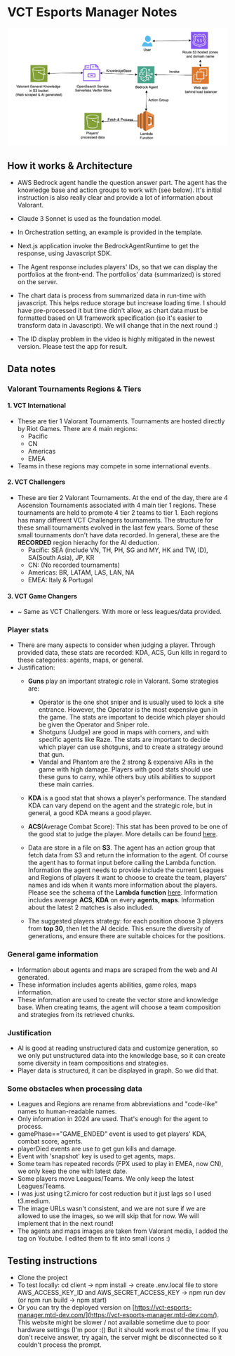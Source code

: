 # VCT Esports Manager Notes

  ![Architecture](client/public/architecture.png)

 ## How it works & Architecture
  - AWS Bedrock agent handle the question answer part. The agent has the knowledge base and action groups to work with (see below). It's initial instruction is also really clear and provide a lot of information about Valorant.
  - Claude 3 Sonnet is used as the foundation model.
  - In Orchestration setting, an example is provided in the template.
  - Next.js application invoke the BedrockAgentRuntime to get the response, using Javascript SDK.
  - The Agent response includes players' IDs, so that we can display the portfolios at the front-end. The portfolios' data (summarized) is stored on the server.
  - The chart data is process from summarized data in run-time with javascript. This helps reduce storage but increase loading time. I should have pre-processed it but time didn't allow, as chart data must be formatted based on UI framework specification (so it's easier to transform data in Javascript). We will change that in the next round :)
  
  - The ID display problem in the video is highly mitigated in the newest version. Please test the app for result.


 ## Data notes
 ### Valorant Tournaments Regions & Tiers
 #### 1. VCT International
  - These are tier 1 Valorant Tournaments. Tournaments are hosted directly by Riot Games. There are 4 main regions:
    + Pacific
    + CN
    + Americas
    + EMEA
  - Teams in these regions may compete in some international events.

 #### 2. VCT Challengers
  - These are tier 2 Valorant Tournaments. At the end of the day, there are 4 Ascension Tournaments associated with 4 main tier 1 regions. These tournaments are held to promote 4 tier 2 teams to tier 1. Each regions has many different VCT Challengers tournaments. The structure for these small tournaments evolved in the last few years. Some of these small tournaments don't have data recorded. In general, these are the **RECORDED** region hierachy for the AI deduction.
    + Pacific: SEA (include VN, TH, PH, SG and MY, HK and TW, ID), SA(South Asia), JP, KR
    + CN: (No recorded tournaments)
    + Americas: BR, LATAM, LAS, LAN, NA
    + EMEA: Italy & Portugal
  

 #### 3. VCT Game Changers
  - ~ Same as VCT Challengers. With more or less leagues/data provided.

 ### Player stats
  - There are many aspects to consider when judging a player. Through provided data, these stats are recorded: KDA, ACS, Gun kills in regard to these categories: agents, maps, or general.
  - Justification:
    - **Guns** play an important strategic role in Valorant. Some strategies are:
      - Operator is the one shot sniper and is usually used to lock a site entrance. However, the Operator is the most expensive gun in the game. The stats are important to decide which player should be given the Operator and Sniper role.
      - Shotguns (Judge) are good in maps with corners, and with specific agents like Raze. The stats are important to decide which player can use shotguns, and to create a strategy around that gun.
      - Vandal and Phantom are the 2 strong & expensive ARs in the game with high damage. Players with good stats should use these guns to carry, while others buy utils abilities to support these main carries.
    - **KDA** is a good stat that shows a player's performance. The standard KDA can vary depend on the agent and the strategic role, but in general, a good KDA means a good player.
    - **ACS**(Average Combat Score): This stat has been proved to be one of the good stat to judge the player. More details can be found [here](https://tracker.gg/valorant/articles/what-is-acs-in-valorant-and-how-does-it-work).

    - Data are store in a file on **S3**. The agent has an action group that fetch data from S3 and return the information to the agent. Of course the agent has to format input before calling the Lambda function. Information the agent needs to provide include the current Leagues and Regions of players it want to choose to create the team, players' names and ids when it wants more information about the players. Please see the schema of the **Lambda function** [here](data/schema.json). Information includes average **ACS, KDA** on every **agents, maps**. Information about the latest 2 matches is also included.
    - The suggested players strategy: for each position choose 3 players from **top 30**, then let the AI decide. This ensure the diversity of generations, and ensure there are suitable choices for the positions.

  
  ### General game information
   - Information about agents and maps are scraped from the web and AI generated.
   - These information includes agents abilities, game roles, maps information.
   - These information are used to create the vector store and knowledge base. When creating teams, the agent will choose a team composition and strategies from its retrieved chunks.

  ### Justification
   - AI is good at reading unstructured data and customize generation, so we only put unstructured data into the knowledge base, so it can create some diversity in team compositions and strategies.
   - Player data is structured, it can be displayed in graph. So we did that.
  ### Some obstacles when processing data
   - Leagues and Regions are rename from abbreviations and "code-like" names to human-readable names.
   - Only information in 2024 are used. That's enough for the agent to process.
   - gamePhase=="GAME_ENDED" event is used to get players' KDA, combat score, agents.
   - playerDied events are use to get gun kills and damage.
   - Event with 'snapshot' key is used to get agents, maps.
   - Some team has repeated records (FPX used to play in EMEA, now CN), we only keep the one with latest date.
   - Some players move Leagues/Teams. We only keep the latest Leagues/Teams.
   - I was just using t2.micro for cost reduction but it just lags so I used t3.medium. 
   - The image URLs wasn't consistent, and we are not sure if we are allowed to use the images, so we will skip that for now. We will implement that in the next round!
   - The agents and maps images are taken from Valorant media, I added the tag on Youtube. I edited them to fit into small icons :)

 ## Testing instructions
  - Clone the project
  - To test locally: 
   cd client -> npm install -> create .env.local file to store AWS_ACCESS_KEY_ID and AWS_SECRET_ACCESS_KEY -> npm run dev (or npm run build -> npm start)
  - Or you can try the deployed version on [https://vct-esports-manager.mtd-dev.com/](https://vct-esports-manager.mtd-dev.com/). This website might be slower / not available sometime due to poor hardware settings (I'm poor :() But it should work most of the time. If you don't receive answer, try again, the server might be disconnected so it couldn't process the prompt.

